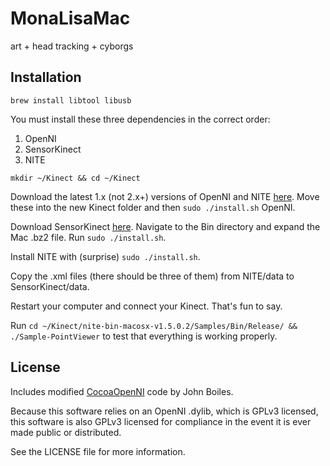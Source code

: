 MonaLisaMac
===========

art + head tracking + cyborgs

Installation
------------

`brew install libtool libusb`

You must install these three dependencies in the correct order:

1. OpenNI
2. SensorKinect
3. NITE

`mkdir ~/Kinect && cd ~/Kinect`

Download the latest 1.x (not 2.x+) versions of OpenNI and NITE [here](http://www.openni.org/openni-sdk/openni-sdk-history-2/). Move these into the new Kinect folder and then `sudo ./install.sh` OpenNI.

Download SensorKinect [here](https://github.com/avin2/SensorKinect). Navigate to the Bin directory and expand the Mac .bz2 file. Run `sudo ./install.sh`.

Install NITE with (surprise) `sudo ./install.sh`.

Copy the .xml files (there should be three of them) from NITE/data to SensorKinect/data.

Restart your computer and connect your Kinect. That's fun to say.

Run `cd ~/Kinect/nite-bin-macosx-v1.5.0.2/Samples/Bin/Release/ && ./Sample-PointViewer` to test that everything is working properly.

License
-------

Includes modified [CocoaOpenNI](https://github.com/johnboiles/CocoaOpenNI) code by John Boiles.

Because this software relies on an OpenNI .dylib, which is GPLv3 licensed, this software is also GPLv3 licensed for compliance in the event it is ever made public or distributed.

See the LICENSE file for more information.